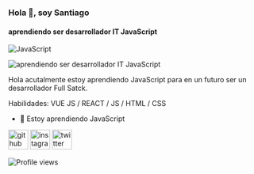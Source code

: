 ### Hola 👋, soy Santiago

#### aprendiendo ser desarrollador IT JavaScript

![JavaScript](https://img.shields.io/badge/javascript-%23323330.svg?style=for-the-badge&logo=javascript&logoColor=%23F7DF1E)

![aprendiendo ser desarrollador IT JavaScript](https://arturssmirnovs.github.io/github-profile-readme-generator/images/banner.png)

Hola acutalmente estoy aprendiendo JavaScript  para en un futuro ser un desarrollador Full Satck.

Habilidades: VUE JS / REACT / JS / HTML / CSS


- 🌱 Estoy aprendiendo JavaScript 

[<img src='https://cdn.jsdelivr.net/npm/simple-icons@3.0.1/icons/github.svg' alt='github' height='40'>](https://github.com/Santiago-1982)  [<img src='https://cdn.jsdelivr.net/npm/simple-icons@3.0.1/icons/instagram.svg' alt='instagram' height='40'>](https://www.instagram.com/santiago.ali.fsali/)  [<img src='https://cdn.jsdelivr.net/npm/simple-icons@3.0.1/icons/twitter.svg' alt='twitter' height='40'>](https://twitter.com/@Santiago_Ali_82)  

![Profile views](https://gpvc.arturio.dev/Santiago-1982)  
